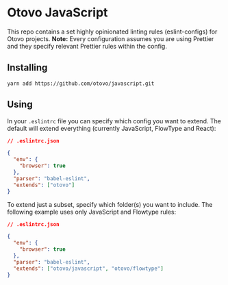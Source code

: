 # Otovo JavaScript

This repo contains a set highly opinionated linting rules (eslint-configs) for
Otovo projects. **Note:** Every configuration assumes you are using Prettier and
they specify relevant Prettier rules within the config.

## Installing

```
yarn add https://github.com/otovo/javascript.git
```

## Using

In your `.eslintrc` file you can specify which config you want to extend. The
default will extend everything (currently JavaScript, FlowType and React):

```json
// .eslintrc.json

{
  "env": {
    "browser": true
  },
  "parser": "babel-eslint",
  "extends": ["otovo"]
}
```

To extend just a subset, specify which folder(s) you want to include. The
following example uses only JavaScript and Flowtype rules:

```json
// .eslintrc.json

{
  "env": {
    "browser": true
  },
  "parser": "babel-eslint",
  "extends": ["otovo/javascript", "otovo/flowtype"]
}
```
